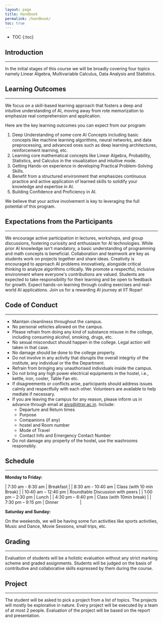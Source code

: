 ```yaml
---
layout: page
title: Handbook 
permalink: /handbook/
toc: true
---
```


* TOC
{:toc}

## Introduction  
---
In the initial stages of this course we will be broadly covering four topics namely Linear Algebra, Multivariable Calculus, Data Analysis and Statistics.  

## Learning Outcomes
---
We focus on a skill-based learning approach that fosters a deep and intuitive understanding of AI, moving away from rote memorization to emphasize real comprehension and application.

Here are the key learning outcomes you can expect from our program:

1. Deep Understanding of some core AI Concepts including basic concepts like machine learning algorithms, neural networks, and data preprocessing, and advanced ones such as deep learning architectures, reinforcement learning, etc.
2. Learning core mathematical concepts like Linear Algebra, Probability, Statistics, and Calculus in the visualization and intuitive mode.
3. Getting Hands-on experience in developing Practical Problem-Solving Skills.
4. Benefit from a structured environment that emphasizes continuous practice and active application of learned skills to solidify your knowledge and expertise in AI.
5. Building Confidence and Proficiency in AI.

We believe that your active involvement is key to leveraging the full potential of this program.


## Expectations from the Participants
---
We encourage active participation in lectures, workshops, and group discussions, fostering curiosity and enthusiasm for AI technologies. While prior AI knowledge isn't mandatory, a basic understanding of programming and math concepts is beneficial. Collaboration and teamwork are key as students work on projects together and share ideas. Creativity is encouraged to approach AI problems innovatively, alongside critical thinking to analyze algorithms critically. We promote a respectful, inclusive environment where everyone's contributions are valued. Students are expected to take responsibility for their learning and be open to feedback for growth. Expect hands-on learning through coding exercises and real-world AI applications. Join us for a rewarding AI journey at IIT Ropar!

## Code of Conduct 
---
- Maintain cleanliness throughout the campus.
- No personal vehicles allowed on the campus.
- Please refrain from doing any kind of substance misuse in the college, including consuming alcohol, smoking, drugs, etc.
- No sexual misconduct should happen in the college. Legal action will taken in that case.
- No damage should be done to the college property. 
- Do not involve in any activity that disrupts the overall integrtiy of the institute, any individual or the the Department.
- Refrain from bringing any unauthorised individuals inside the campus.
- Do not bring any high power electrical equipments in the hostel, i.e., kettle, iron, cooler, Table Fan etc.
- If disagreements or conflicts arise, participants should address issues calmly and respectfully with each other. Volunteers are available to help mediate if necessary.
- If you are leaving the campus for any reason, please inform us in advance through email at aivs@iitrpr.ac.in. Include:
    - Departure and Return times
    - Purpose
    - Companions (if any)
    - hostel and Room number
    - Mode of Travel
    - Contact Info and Emergency Contact Number
- Do not damage any property of the hostel, use the washrooms responsibly. 

## Schedule  
---
**Monday to Friday:**

| 7:30 am - 8:30 am   | Breakfast                                           |
| 8:30 am - 10:40 am  | Class (with 10 min Break)                           |
| 10:40 am – 12:40 pm | Roundtable Discussion with peers                    |
| 1:00 pm – 2:30 pm   | Lunch                                               |
| 4:30 pm – 6:40 pm   | Class (with 10min break)                            |
| 7:30 pm – 9:15 pm   | Dinner                                              |

**Saturday and Sunday:**

On the weekends, we will be having some fun activities like sports activities, Music and Dance, Movie Sessions, small trips, etc.

## Grading
---
Evaluation of students will be a holistic evaluation without any strict marking scheme and graded assignments. Students will be judged on the basis of contributive and collaborative skills expressed by them during the course.


## Project
---
The student will be asked to pick a project from a list of topics. The projects will mostly be explorative in nature. Every project will be executed by a team of at most 2 people. Evaluation of the project will be based on the report and presentation.  


